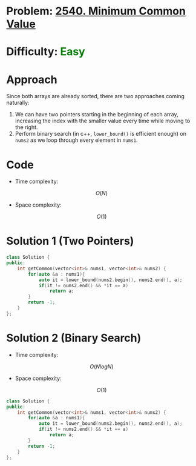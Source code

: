 # Problem: [2540. Minimum Common Value](https://leetcode.com/problems/minimum-common-value/description/)

# Difficulty: <span style = "color:green">Easy</span>

# Approach
<!-- Describe your approach to solving the problem. -->
Since both arrays are already sorted, there are two approaches coming naturally: 
1. We can have two pointers starting in the beginning of each array, increasing the index with the smaller value every time while moving to the right.
2. Perform binary search (in c++, `lower_bound()` is efficient enough) on `nums2` as we loop through every element in `nums1`.

# Code

- Time complexity:
<!-- Add your time complexity here, e.g. $$O(n)$$ -->
$$O(N)$$
- Space complexity:
<!-- Add your space complexity here, e.g. $$O(n)$$ -->
$$O(1)$$

# Solution 1 (Two Pointers)
```cpp
class Solution {
public:
    int getCommon(vector<int>& nums1, vector<int>& nums2) {
        for(auto &a : nums1){
            auto it = lower_bound(nums2.begin(), nums2.end(), a);
            if(it != nums2.end() && *it == a)
                return a;
        }
        return -1;
    }
};
```

# Solution 2 (Binary Search)
- Time complexity:
<!-- Add your time complexity here, e.g. $$O(n)$$ -->
$$O(NlogN)$$
- Space complexity:
<!-- Add your space complexity here, e.g. $$O(n)$$ -->
$$O(1)$$
```cpp
class Solution {
public:
    int getCommon(vector<int>& nums1, vector<int>& nums2) {
        for(auto &a : nums1){
            auto it = lower_bound(nums2.begin(), nums2.end(), a);
            if(it != nums2.end() && *it == a)
                return a;
        }
        return -1;
    }
};
```